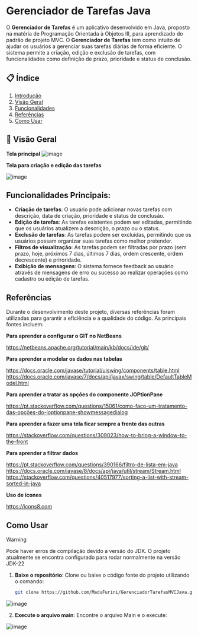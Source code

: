 # Gerenciador de Tarefas Java

O **Gerenciador de Tarefas** é um aplicativo desenvolvido em Java, proposto na matéria de Programação Orientada à Objetos III, para aprendizado do padrão de projeto MVC.
O **Gerenciador de Tarefas** tem como intuito de ajudar os usuários a gerenciar suas tarefas diárias de forma eficiente. O sistema permite a criação, edição e exclusão de tarefas, com funcionalidades como definição de prazo, prioridade e status de conclusão.

## 📋 Índice
1. [Introdução](#introdução)
2. [Visão Geral](#visão-geral)
3. [Funcionalidades](#funcionalidades)
4. [Referências](#referências)
5. [Como Usar](#como-usar)

## 📝 Visão Geral

**Tela principal**
![image](https://github.com/user-attachments/assets/76ddf4b8-6368-4348-9688-afda6a85861f)

**Tela para criação e edição das tarefas**

![image](https://github.com/user-attachments/assets/5e501e5e-4ef1-42ba-b47d-43b22f7cc389)

## Funcionalidades Principais:
- **Criação de tarefas**: O usuário pode adicionar novas tarefas com descrição, data de criação, prioridade e status de conclusão.
- **Edição de tarefas**: As tarefas existentes podem ser editadas, permitindo que os usuários atualizem a descrição, o prazo ou o status.
- **Exclusão de tarefas**: As tarefas podem ser excluídas, permitindo que os usuários possam organizar suas tarefas como melhor pretender.
- **Filtros de visualização**: As tarefas podem ser filtradas por prazo (sem prazo, hoje, próximos 7 dias, últimos 7 dias, ordem crescente, ordem decrescente) e priroridade.
- **Exibição de mensagens**: O sistema fornece feedback ao usuário através de mensagens de erro ou sucesso ao realizar operações como cadastro ou edição de tarefas.

## Referências

Durante o desenvolvimento deste projeto, diversas referências foram utilizadas para garantir a eficiência e a qualidade do código. As principais fontes incluem:

**Para aprender a configurar o GIT no NetBeans**

https://netbeans.apache.org/tutorial/main/kb/docs/ide/git/

**Para aprender a modelar os dados nas tabelas**

https://docs.oracle.com/javase/tutorial/uiswing/components/table.html
https://docs.oracle.com/javase/7/docs/api/javax/swing/table/DefaultTableModel.html

**Para aprender a tratar as opções do componente JOPtionPane**

https://pt.stackoverflow.com/questions/15061/como-faço-um-tratamento-das-opções-do-joptionpane-showmessagedialog

**Para aprender a fazer uma tela ficar sempre a frente das outras**

https://stackoverflow.com/questions/309023/how-to-bring-a-window-to-the-front

**Para aprender a filtrar dados**

https://pt.stackoverflow.com/questions/390166/filtro-de-lista-em-java
https://docs.oracle.com/javase/8/docs/api/java/util/stream/Stream.html
https://stackoverflow.com/questions/40517977/sorting-a-list-with-stream-sorted-in-java

**Uso de ícones**

https://icons8.com


## Como Usar
> [!WARNING]  
> Pode haver erros de compilação devido a versão do JDK. O projeto atualmente se encontra configurado para rodar normalmente na versão JDK-22

1. **Baixe o repositório**: Clone ou baixe o código fonte do projeto utilizando o comando:
   ```bash
   git clone https://github.com/MaduFurini/GerenciadorTarefasMVCJava.git
![image](https://github.com/user-attachments/assets/f7aab8d1-2dbd-41b4-bb43-ac13e09ffa1d)

2. **Execute o arquivo main**: Encontre o arquivo Main e o execute:
   
![image](https://github.com/user-attachments/assets/519939b1-d793-4604-ac9f-d5d9682f7be3)

